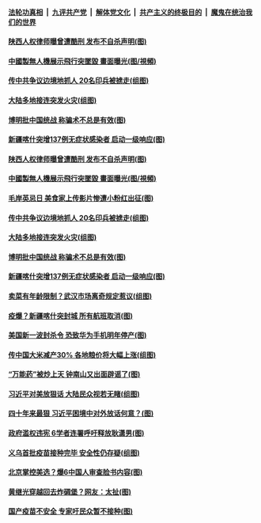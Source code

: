 ####  [法轮功真相](../../../../basic/blob/master/README.md?t=10261402) &nbsp;|&nbsp; [九评共产党](../../../../9ping.md/blob/master/README.md?t=10261402) &nbsp;|&nbsp; [解体党文化](../../../../jtdwh.md/blob/master/README.md?t=10261402)  &nbsp;|&nbsp; [共产主义的终极目的](../../../../gczydzjmd.md/blob/master/README.md?t=10261402) &nbsp;|&nbsp; [魔鬼在统治我们的世界](../../../../mgztzwmdsj.md/blob/master/README.md?t=10261402) 

#### [陕西人权律师曝曾遭酷刑 发布不自杀声明(图)](../pages/p1/950372.md?t=10261402) 

#### [中國製無人機展示飛行突墜毀 畫面曝光(图/視頻)](../pages/p1/950411.md?t=10261402) 

#### [传中共争议边境地抓人 20名印兵被掳走(组图)](../pages/p1/950394.md?t=10261402) 

#### [大陆多地接连突发火灾(组图)](../pages/p1/950369.md?t=10261402) 

#### [博明批中国统战 称骗术不总是有效(图)](../pages/p1/950383.md?t=10261402) 

#### [新疆喀什突增137例无症状感染者 启动一级响应(图)](../pages/p1/950387.md?t=10261402) 

#### [陕西人权律师曝曾遭酷刑 发布不自杀声明(图)](../pages/p1/950372.md?t=10261402) 

#### [中國製無人機展示飛行突墜毀 畫面曝光(图/視頻)](../pages/p1/950411.md?t=10261402) 

#### [毛岸英忌日 美食家上传影片惨遭小粉红出征(图)](../pages/p1/950400.md?t=10261402) 

#### [传中共争议边境地抓人 20名印兵被掳走(组图)](../pages/p1/950394.md?t=10261402) 

#### [大陆多地接连突发火灾(组图)](../pages/p1/950369.md?t=10261402) 

#### [博明批中国统战 称骗术不总是有效(图)](../pages/p1/950383.md?t=10261402) 

#### [新疆喀什突增137例无症状感染者 启动一级响应(图)](../pages/p1/950387.md?t=10261402) 

#### [卖菜有年龄限制？武汉市场离奇规定惹议(组图)](../pages/p1/950347.md?t=10261402) 

#### [疫爆？新疆喀什突封城 所有航班取消(图)](../pages/p1/950298.md?t=10261402) 

#### [美国新一波封杀令 恐致华为手机明年停产(图)](../pages/p1/950309.md?t=10261402) 

#### [传中国大米减产30% 各地粮价将大幅上涨(组图)](../pages/p1/950302.md?t=10261402) 

#### [“万能药”被炒上天 钟南山又出面辟谣了(图)](../pages/p1/950263.md?t=10261402) 

#### [习近平对美放狠话 大陆民众视若无睹(组图)](../pages/p1/950220.md?t=10261402) 

#### [四十年来最狠 习近平困境中对外放话何意？(图)](../pages/p1/950171.md?t=10261402) 

#### [政府滥权违宪 6学者连署呼吁释放耿潇男(图)](../pages/p1/950180.md?t=10261402) 

#### [义乌首批疫苗接种完毕 安全性仍存疑(组图)](../pages/p1/950183.md?t=10261402) 

#### [北京掌控美选？爆6中国人审查脸书内容(图)](../pages/p1/950181.md?t=10261402) 

#### [黄继光穿越回去炸碉堡？网友：太扯(图)](../pages/p1/950150.md?t=10261402) 

#### [国产疫苗不安全 专家吁民众暂不接种(图)](../pages/p1/950164.md?t=10261402) 


